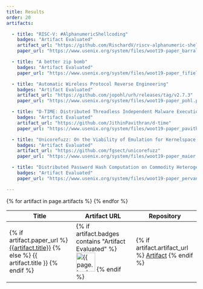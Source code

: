 ```yaml
---
title: Results
order: 20
artifacts:

  - title: "RISC-V: #AlphanumericShellcoding"
    badges: "Artifact Evaluated"
    artifact_url: "https://github.com/RischardV/riscv-alphanumeric-shellcoding"
    paper_url: "https://www.usenix.org/system/files/woot19-paper_barral.pdf"

  - title: "A better zip bomb"
    badges: "Artifact Evaluated"
    paper_url: "https://www.usenix.org/system/files/woot19-paper_fifield_0.pdf"

  - title: "Automatic Wireless Protocol Reverse Engineering"
    badges: "Artifact Evaluated"
    artifact_url: "https://github.com/jopohl/urh/releases/tag/v2.7.3"
    paper_url: "https://www.usenix.org/system/files/woot19-paper_pohl.pdf"

  - title: "D-TIME: Distributed Threadless Independent Malware Execution for Runtime Obfuscation"
    badges: "Artifact Evaluated"
    artifact_url: "https://github.com/JithinPavithran/d-time"
    paper_url: "https://www.usenix.org/system/files/woot19-paper_pavithran.pdf"

  - title: "Unicorefuzz: On the Viability of Emulation for Kernelspace Fuzzing"
    badges: "Artifact Evaluated"
    artifact_url: "https://github.com/fgsect/unicorefuzz"
    paper_url: "https://www.usenix.org/system/files/woot19-paper_maier.pdf"

  - title: "Distributed Password Hash Computation on Commodity Heterogeneous Programmable Platforms"
    badges: "Artifact Evaluated"
    paper_url: "https://www.usenix.org/system/files/woot19-paper_pervan.pdf"

---
```


<table>
  <thead>
    <tr>
      <th>Title</th>
      <th>Artifact URL</th>
      <th>Repository</th>
    </tr>
  </thead>
  <tbody>
  {% for artifact in page.artifacts %}
    <tr>
      <td>
        {% if artifact.paper_url %}
          <a href="{{artifact.paper_url}}">{{artifact.title}}</a>
        {% else %}
          {{ artifact.title }}
        {% endif %}
      </td>
      <td>
        {% if artifact.badges contains "Artifact Evaluated" %}
          <img src="https://www.usenix.org/sites/default/files/usenix_artifact_evaluation_passed_125.png" alt="{{ page.badges }}" width="50px">
        {% endif %}
      </td>
      <td>
        {% if artifact.artifact_url %}
          <a href="{{artifact.artifact_url}}">Artifact</a>
        {% endif %}
      </td>
    </tr>
  {% endfor %}
  </tbody>
</table>

